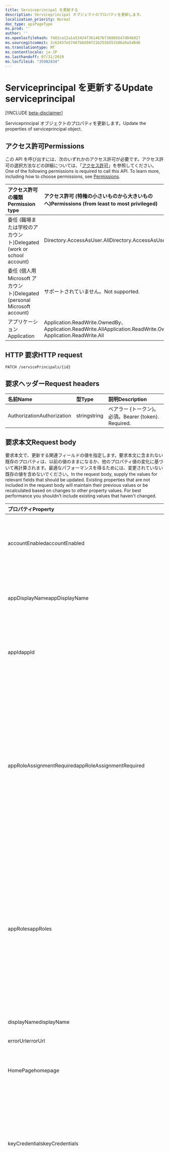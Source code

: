 ```yaml
---
title: Serviceprincipal を更新する
description: Serviceprincipal オブジェクトのプロパティを更新します。
localization_priority: Normal
doc_type: apiPageType
ms.prod: ''
author: ''
ms.openlocfilehash: f482ca12a1a53424f361467bf38869247d04b927
ms.sourcegitcommit: 2c62457e57467b8d50f21b255b553106a9a5d8d6
ms.translationtype: MT
ms.contentlocale: ja-JP
ms.lasthandoff: 07/31/2019
ms.locfileid: "35982834"
---
```

# <a name="update-serviceprincipal"></a><span data-ttu-id="5be30-103">Serviceprincipal を更新する</span><span class="sxs-lookup"><span data-stu-id="5be30-103">Update serviceprincipal</span></span>

[!INCLUDE [beta-disclaimer](../../includes/beta-disclaimer.md)]

<span data-ttu-id="5be30-104">Serviceprincipal オブジェクトのプロパティを更新します。</span><span class="sxs-lookup"><span data-stu-id="5be30-104">Update the properties of serviceprincipal object.</span></span>
## <a name="permissions"></a><span data-ttu-id="5be30-105">アクセス許可</span><span class="sxs-lookup"><span data-stu-id="5be30-105">Permissions</span></span>
<span data-ttu-id="5be30-p101">この API を呼び出すには、次のいずれかのアクセス許可が必要です。アクセス許可の選択方法などの詳細については、「[アクセス許可](/graph/permissions-reference)」を参照してください。</span><span class="sxs-lookup"><span data-stu-id="5be30-p101">One of the following permissions is required to call this API. To learn more, including how to choose permissions, see [Permissions](/graph/permissions-reference).</span></span>

|<span data-ttu-id="5be30-108">アクセス許可の種類</span><span class="sxs-lookup"><span data-stu-id="5be30-108">Permission type</span></span>      | <span data-ttu-id="5be30-109">アクセス許可 (特権の小さいものから大きいものへ)</span><span class="sxs-lookup"><span data-stu-id="5be30-109">Permissions (from least to most privileged)</span></span>              |
|:--------------------|:---------------------------------------------------------|
|<span data-ttu-id="5be30-110">委任 (職場または学校のアカウント)</span><span class="sxs-lookup"><span data-stu-id="5be30-110">Delegated (work or school account)</span></span> | <span data-ttu-id="5be30-111">Directory.AccessAsUser.All</span><span class="sxs-lookup"><span data-stu-id="5be30-111">Directory.AccessAsUser.All</span></span>    |
|<span data-ttu-id="5be30-112">委任 (個人用 Microsoft アカウント)</span><span class="sxs-lookup"><span data-stu-id="5be30-112">Delegated (personal Microsoft account)</span></span> | <span data-ttu-id="5be30-113">サポートされていません。</span><span class="sxs-lookup"><span data-stu-id="5be30-113">Not supported.</span></span>    |
|<span data-ttu-id="5be30-114">アプリケーション</span><span class="sxs-lookup"><span data-stu-id="5be30-114">Application</span></span> | <span data-ttu-id="5be30-115">Application.ReadWrite.OwnedBy、Application.ReadWrite.All</span><span class="sxs-lookup"><span data-stu-id="5be30-115">Application.ReadWrite.OwnedBy, Application.ReadWrite.All</span></span> |

## <a name="http-request"></a><span data-ttu-id="5be30-116">HTTP 要求</span><span class="sxs-lookup"><span data-stu-id="5be30-116">HTTP request</span></span>
<!-- { "blockType": "ignored" } -->
```http
PATCH /servicePrincipals/{id}
```
## <a name="request-headers"></a><span data-ttu-id="5be30-117">要求ヘッダー</span><span class="sxs-lookup"><span data-stu-id="5be30-117">Request headers</span></span>
| <span data-ttu-id="5be30-118">名前</span><span class="sxs-lookup"><span data-stu-id="5be30-118">Name</span></span>       | <span data-ttu-id="5be30-119">型</span><span class="sxs-lookup"><span data-stu-id="5be30-119">Type</span></span> | <span data-ttu-id="5be30-120">説明</span><span class="sxs-lookup"><span data-stu-id="5be30-120">Description</span></span>|
|:-----------|:------|:----------|
| <span data-ttu-id="5be30-121">Authorization</span><span class="sxs-lookup"><span data-stu-id="5be30-121">Authorization</span></span>  | <span data-ttu-id="5be30-122">string</span><span class="sxs-lookup"><span data-stu-id="5be30-122">string</span></span>  | <span data-ttu-id="5be30-p102">ベアラー {トークン}。必須。</span><span class="sxs-lookup"><span data-stu-id="5be30-p102">Bearer {token}. Required.</span></span> |

## <a name="request-body"></a><span data-ttu-id="5be30-125">要求本文</span><span class="sxs-lookup"><span data-stu-id="5be30-125">Request body</span></span>
<span data-ttu-id="5be30-p103">要求本文で、更新する関連フィールドの値を指定します。要求本文に含まれない既存のプロパティは、以前の値のままになるか、他のプロパティ値の変化に基づいて再計算されます。最適なパフォーマンスを得るためには、変更されていない既存の値を含めないでください。</span><span class="sxs-lookup"><span data-stu-id="5be30-p103">In the request body, supply the values for relevant fields that should be updated. Existing properties that are not included in the request body will maintain their previous values or be recalculated based on changes to other property values. For best performance you shouldn't include existing values that haven't changed.</span></span>

| <span data-ttu-id="5be30-129">プロパティ</span><span class="sxs-lookup"><span data-stu-id="5be30-129">Property</span></span>     | <span data-ttu-id="5be30-130">型</span><span class="sxs-lookup"><span data-stu-id="5be30-130">Type</span></span>   |<span data-ttu-id="5be30-131">説明</span><span class="sxs-lookup"><span data-stu-id="5be30-131">Description</span></span>|
|:---------------|:--------|:----------|
|<span data-ttu-id="5be30-132">accountEnabled</span><span class="sxs-lookup"><span data-stu-id="5be30-132">accountEnabled</span></span>|<span data-ttu-id="5be30-133">Boolean</span><span class="sxs-lookup"><span data-stu-id="5be30-133">Boolean</span></span>|                <span data-ttu-id="5be30-134">サービス プリンシパルのアカウントが有効な場合は **true**。それ以外の場合は **false**。</span><span class="sxs-lookup"><span data-stu-id="5be30-134">**true** if the service principal account is enabled; otherwise, **false**.</span></span>            |
|<span data-ttu-id="5be30-135">appDisplayName</span><span class="sxs-lookup"><span data-stu-id="5be30-135">appDisplayName</span></span>|<span data-ttu-id="5be30-136">String</span><span class="sxs-lookup"><span data-stu-id="5be30-136">String</span></span>|<span data-ttu-id="5be30-137">関連付けられているアプリケーションによって公開される表示名。</span><span class="sxs-lookup"><span data-stu-id="5be30-137">The display name exposed by the associated application.</span></span>|
|<span data-ttu-id="5be30-138">appId</span><span class="sxs-lookup"><span data-stu-id="5be30-138">appId</span></span>|<span data-ttu-id="5be30-139">String</span><span class="sxs-lookup"><span data-stu-id="5be30-139">String</span></span>|<span data-ttu-id="5be30-140">関連付けられたアプリケーションの一意の識別子 (その **appId** プロパティ)。</span><span class="sxs-lookup"><span data-stu-id="5be30-140">The unique identifier for the associated application (its **appId** property).</span></span>|
|<span data-ttu-id="5be30-141">appRoleAssignmentRequired</span><span class="sxs-lookup"><span data-stu-id="5be30-141">appRoleAssignmentRequired</span></span>|<span data-ttu-id="5be30-142">Boolean</span><span class="sxs-lookup"><span data-stu-id="5be30-142">Boolean</span></span>|<span data-ttu-id="5be30-143">Azure AD からアプリケーションにユーザー トークンまたはアクセス トークンが発行される前に、ユーザーまたはグループに対する **appRoleAssignment** が必要かどうかを指定します。</span><span class="sxs-lookup"><span data-stu-id="5be30-143">Specifies whether an **appRoleAssignment** to a user or group is required before Azure AD will issue a user or access token to the application.</span></span>                            <span data-ttu-id="5be30-144">**メモ**: null を許容しないバージョン1.5 以降が必要です。</span><span class="sxs-lookup"><span data-stu-id="5be30-144">**Notes**: Requires version 1.5 or newer, not nullable.</span></span>            |
|<span data-ttu-id="5be30-145">appRoles</span><span class="sxs-lookup"><span data-stu-id="5be30-145">appRoles</span></span>|<span data-ttu-id="5be30-146">appRole</span><span class="sxs-lookup"><span data-stu-id="5be30-146">appRole</span></span>|<span data-ttu-id="5be30-147">関連付けられているアプリケーションによって公開されるアプリケーション ロール。</span><span class="sxs-lookup"><span data-stu-id="5be30-147">The application roles exposed by the associated application.</span></span> <span data-ttu-id="5be30-148">詳細については\*\*\*\* 、「アプリケーションエンティティ**メモ**: null 値ではなくバージョン1.5 またはそれ以降が必要」を参照してください。</span><span class="sxs-lookup"><span data-stu-id="5be30-148">For more information see the **appRoles** property definition on the application entity                            **Notes**: Requires version 1.5 or newer, not nullable.</span></span>            |
|<span data-ttu-id="5be30-149">displayName</span><span class="sxs-lookup"><span data-stu-id="5be30-149">displayName</span></span>|<span data-ttu-id="5be30-150">文字列</span><span class="sxs-lookup"><span data-stu-id="5be30-150">String</span></span>|<span data-ttu-id="5be30-151">サービス プリンシパルの表示名。</span><span class="sxs-lookup"><span data-stu-id="5be30-151">The display name for the service principal.</span></span>|
|<span data-ttu-id="5be30-152">errorUrl</span><span class="sxs-lookup"><span data-stu-id="5be30-152">errorUrl</span></span>|<span data-ttu-id="5be30-153">String</span><span class="sxs-lookup"><span data-stu-id="5be30-153">String</span></span>|            |
|<span data-ttu-id="5be30-154">HomePage</span><span class="sxs-lookup"><span data-stu-id="5be30-154">homepage</span></span>|<span data-ttu-id="5be30-155">String</span><span class="sxs-lookup"><span data-stu-id="5be30-155">String</span></span>|<span data-ttu-id="5be30-156">関連付けられているアプリケーションのホームページの URL。</span><span class="sxs-lookup"><span data-stu-id="5be30-156">The URL to the homepage of the associated application.</span></span>|
|<span data-ttu-id="5be30-157">keyCredentials</span><span class="sxs-lookup"><span data-stu-id="5be30-157">keyCredentials</span></span>|<span data-ttu-id="5be30-158">keyCredential</span><span class="sxs-lookup"><span data-stu-id="5be30-158">keyCredential</span></span>|<span data-ttu-id="5be30-159">サービス プリンシパルに関連付けられているキー資格情報のコレクションです。null 許容型ではありません。</span><span class="sxs-lookup"><span data-stu-id="5be30-159">The collection of key credentials associated with the service principal.</span></span>                            <span data-ttu-id="5be30-160">**注**: Null は許容されません。</span><span class="sxs-lookup"><span data-stu-id="5be30-160">**Notes**: not nullable.</span></span>            |
|<span data-ttu-id="5be30-161">logoutUrl</span><span class="sxs-lookup"><span data-stu-id="5be30-161">logoutUrl</span></span>|<span data-ttu-id="5be30-162">String</span><span class="sxs-lookup"><span data-stu-id="5be30-162">String</span></span>| <span data-ttu-id="5be30-163">Microsoft の承認サービスで、[フロント チャネル](https://openid.net/specs/openid-connect-frontchannel-1_0.html)、[バック チャネル](https://openid.net/specs/openid-connect-backchannel-1_0.html)または SAML ログアウト プロトコルを使ってユーザーのログアウトするのに使う URL を指定します。</span><span class="sxs-lookup"><span data-stu-id="5be30-163">Specifies the URL that will be used by Microsoft's authorization service to logout an user using [front-channel](https://openid.net/specs/openid-connect-frontchannel-1_0.html), [back-channel](https://openid.net/specs/openid-connect-backchannel-1_0.html) or SAML logout protocols.</span></span> |
|<span data-ttu-id="5be30-164">oauth2Permissions</span><span class="sxs-lookup"><span data-stu-id="5be30-164">oauth2Permissions</span></span>|<span data-ttu-id="5be30-165">oAuth2Permission</span><span class="sxs-lookup"><span data-stu-id="5be30-165">oAuth2Permission</span></span>|<span data-ttu-id="5be30-166">関連付けられているアプリケーションによって公開される OAuth 2.0 のアクセス許可。</span><span class="sxs-lookup"><span data-stu-id="5be30-166">The OAuth 2.0 permissions exposed by the associated application.</span></span> <span data-ttu-id="5be30-167">さらに詳しい情報については、アプリケーション エンティティの **oauth2Permissions** プロパティの定義を参照してください。</span><span class="sxs-lookup"><span data-stu-id="5be30-167">For more information see the **oauth2Permissions** property definition on the application entity.</span></span>                            <span data-ttu-id="5be30-168">**メモ**: null を許容しないバージョン1.5 以降が必要です。</span><span class="sxs-lookup"><span data-stu-id="5be30-168">**Notes**: Requires version 1.5 or newer, not nullable.</span></span>            |
|<span data-ttu-id="5be30-169">passwordCredentials</span><span class="sxs-lookup"><span data-stu-id="5be30-169">passwordCredentials</span></span>|<span data-ttu-id="5be30-170">passwordCredential</span><span class="sxs-lookup"><span data-stu-id="5be30-170">passwordCredential</span></span>|<span data-ttu-id="5be30-171">サービス プリンシパルに関連付けられているパスワード資格情報のコレクションです。null 許容型ではありません。</span><span class="sxs-lookup"><span data-stu-id="5be30-171">The collection of password credentials associated with the service principal.</span></span>                            <span data-ttu-id="5be30-172">**注**: Null は許容されません。</span><span class="sxs-lookup"><span data-stu-id="5be30-172">**Notes**: not nullable.</span></span>            |
|<span data-ttu-id="5be30-173">preferredTokenSigningKeyThumbprint</span><span class="sxs-lookup"><span data-stu-id="5be30-173">preferredTokenSigningKeyThumbprint</span></span>|<span data-ttu-id="5be30-174">String</span><span class="sxs-lookup"><span data-stu-id="5be30-174">String</span></span>|<span data-ttu-id="5be30-175">内部使用専用に予約済みです。</span><span class="sxs-lookup"><span data-stu-id="5be30-175">Reserved for internal use only.</span></span> <span data-ttu-id="5be30-176">このプロパティに書き込みしたり、依存したりしないでください。</span><span class="sxs-lookup"><span data-stu-id="5be30-176">Do not write or otherwise rely on this property.</span></span> <span data-ttu-id="5be30-177">将来のバージョンで削除される可能性があります。</span><span class="sxs-lookup"><span data-stu-id="5be30-177">May be removed in future versions.</span></span>                            <span data-ttu-id="5be30-178">**メモ**: バージョン1.5 以降が必要です。</span><span class="sxs-lookup"><span data-stu-id="5be30-178">**Notes**: Requires version 1.5 or newer.</span></span>            |
|<span data-ttu-id="5be30-179">publisherName</span><span class="sxs-lookup"><span data-stu-id="5be30-179">publisherName</span></span>|<span data-ttu-id="5be30-180">String</span><span class="sxs-lookup"><span data-stu-id="5be30-180">String</span></span>|<span data-ttu-id="5be30-181">関連付けられたアプリケーションが指定されているテナントの表示名。</span><span class="sxs-lookup"><span data-stu-id="5be30-181">The display name of the tenant in which the associated application is specified.</span></span>|
|<span data-ttu-id="5be30-182">replyUrls</span><span class="sxs-lookup"><span data-stu-id="5be30-182">replyUrls</span></span>|<span data-ttu-id="5be30-183">String</span><span class="sxs-lookup"><span data-stu-id="5be30-183">String</span></span>|<span data-ttu-id="5be30-184">関連付けられたアプリケーションにサインインするためにユーザー トークンが送信される URL、または関連付けられたアプリケーションに対して OAuth 2.0 認証コードとアクセス トークンが送信されるリダイレクト URI。</span><span class="sxs-lookup"><span data-stu-id="5be30-184">The URLs that user tokens are sent to for sign in with the associated application, or the redirect URIs that OAuth 2.0 authorization codes and access tokens are sent to for the associated application.</span></span>                            <span data-ttu-id="5be30-185">**注**: Null は許容されません。</span><span class="sxs-lookup"><span data-stu-id="5be30-185">**Notes**: not nullable.</span></span>            |
|<span data-ttu-id="5be30-186">samlMetadataUrl</span><span class="sxs-lookup"><span data-stu-id="5be30-186">samlMetadataUrl</span></span>|<span data-ttu-id="5be30-187">String</span><span class="sxs-lookup"><span data-stu-id="5be30-187">String</span></span>|            |
|<span data-ttu-id="5be30-188">servicePrincipalNames</span><span class="sxs-lookup"><span data-stu-id="5be30-188">servicePrincipalNames</span></span>|<span data-ttu-id="5be30-189">String</span><span class="sxs-lookup"><span data-stu-id="5be30-189">String</span></span>|<span data-ttu-id="5be30-190">関連するアプリケーションを識別する URI です。</span><span class="sxs-lookup"><span data-stu-id="5be30-190">The URIs that identify the associated application.</span></span> <span data-ttu-id="5be30-191">詳細については、「[Azure Active Directory のアプリケーション オブジェクトとサービス プリンシパル オブジェクト](https://msdn.microsoft.com/library/azure/dn132633.aspx)」を参照してください。</span><span class="sxs-lookup"><span data-stu-id="5be30-191">For more information see, [Application Objects and Service Principal Objects](https://msdn.microsoft.com/library/azure/dn132633.aspx).</span></span>                            <span data-ttu-id="5be30-192">**メモ**: nullable ではない場合、複数値プロパティのフィルター式には**any**演算子が必要です。詳細については、「[サポートされているクエリ、フィルター、およびページングのオプション](https://msdn.microsoft.com/library/azure/dn727074.aspx)」を参照してください。</span><span class="sxs-lookup"><span data-stu-id="5be30-192">**Notes**: not nullable, the **any** operator is required for filter expressions on multi-valued properties; for more information, see [Supported Queries, Filters, and Paging Options](https://msdn.microsoft.com/library/azure/dn727074.aspx).</span></span>            |
|<span data-ttu-id="5be30-193">タグ</span><span class="sxs-lookup"><span data-stu-id="5be30-193">tags</span></span>|<span data-ttu-id="5be30-194">文字列</span><span class="sxs-lookup"><span data-stu-id="5be30-194">String</span></span>|                                        <span data-ttu-id="5be30-195">**注**: Null は許容されません。</span><span class="sxs-lookup"><span data-stu-id="5be30-195">**Notes**: not nullable.</span></span>            |

## <a name="response"></a><span data-ttu-id="5be30-196">応答</span><span class="sxs-lookup"><span data-stu-id="5be30-196">Response</span></span>

<span data-ttu-id="5be30-197">成功した場合、このメソッド`200 OK`は応答コードと、応答本文で更新された[serviceprincipal](../resources/serviceprincipal.md)オブジェクトを返します。</span><span class="sxs-lookup"><span data-stu-id="5be30-197">If successful, this method returns a `200 OK` response code and updated [servicePrincipal](../resources/serviceprincipal.md) object in the response body.</span></span>
## <a name="example"></a><span data-ttu-id="5be30-198">例</span><span class="sxs-lookup"><span data-stu-id="5be30-198">Example</span></span>
##### <a name="request"></a><span data-ttu-id="5be30-199">要求</span><span class="sxs-lookup"><span data-stu-id="5be30-199">Request</span></span>
<span data-ttu-id="5be30-200">以下は、要求の例です。</span><span class="sxs-lookup"><span data-stu-id="5be30-200">Here is an example of the request.</span></span>

# <a name="httptabhttp"></a>[<span data-ttu-id="5be30-201">プロトコル</span><span class="sxs-lookup"><span data-stu-id="5be30-201">HTTP</span></span>](#tab/http)
<!-- {
  "blockType": "request",
  "name": "update_serviceprincipal"
}-->
```http
PATCH https://graph.microsoft.com/beta/servicePrincipals/{id}
Content-type: application/json
Content-length: 391

{
  "accountEnabled": true,
  "addIns": [
    {
      "id": "id-value",
      "type": "type-value",
      "properties": [
        {
          "key": "key-value",
          "value": "value-value"
        }
      ]
    }
  ],
  "appDisplayName": "appDisplayName-value",
  "appId": "appId-value",
  "appOwnerOrganizationId": "appOwnerOrganizationId-value",
  "appRoleAssignmentRequired": true
}
```
# <a name="ctabcsharp"></a>[<span data-ttu-id="5be30-202">C#</span><span class="sxs-lookup"><span data-stu-id="5be30-202">C#</span></span>](#tab/csharp)
[!INCLUDE [sample-code](../includes/snippets/csharp/update-serviceprincipal-csharp-snippets.md)]
[!INCLUDE [sdk-documentation](../includes/snippets/snippets-sdk-documentation-link.md)]

# <a name="javascripttabjavascript"></a>[<span data-ttu-id="5be30-203">Javascript</span><span class="sxs-lookup"><span data-stu-id="5be30-203">Javascript</span></span>](#tab/javascript)
[!INCLUDE [sample-code](../includes/snippets/javascript/update-serviceprincipal-javascript-snippets.md)]
[!INCLUDE [sdk-documentation](../includes/snippets/snippets-sdk-documentation-link.md)]

# <a name="objective-ctabobjc"></a>[<span data-ttu-id="5be30-204">目的-C</span><span class="sxs-lookup"><span data-stu-id="5be30-204">Objective-C</span></span>](#tab/objc)
[!INCLUDE [sample-code](../includes/snippets/objc/update-serviceprincipal-objc-snippets.md)]
[!INCLUDE [sdk-documentation](../includes/snippets/snippets-sdk-documentation-link.md)]

# <a name="javatabjava"></a>[<span data-ttu-id="5be30-205">Java</span><span class="sxs-lookup"><span data-stu-id="5be30-205">Java</span></span>](#tab/java)
[!INCLUDE [sample-code](../includes/snippets/java/update-serviceprincipal-java-snippets.md)]
[!INCLUDE [sdk-documentation](../includes/snippets/snippets-sdk-documentation-link.md)]

---

##### <a name="response"></a><span data-ttu-id="5be30-206">応答</span><span class="sxs-lookup"><span data-stu-id="5be30-206">Response</span></span>
<span data-ttu-id="5be30-p112">以下は、応答の例です。注:簡潔にするために、ここに示す応答オブジェクトは切り詰められている場合があります。すべてのプロパティは実際の呼び出しから返されます。</span><span class="sxs-lookup"><span data-stu-id="5be30-p112">Here is an example of the response. Note: The response object shown here may be truncated for brevity. All of the properties will be returned from an actual call.</span></span>
<!-- {
  "blockType": "response",
  "truncated": true,
  "@odata.type": "microsoft.graph.servicePrincipal"
} -->
```http
HTTP/1.1 200 OK
Content-type: application/json
Content-length: 391

{
  "accountEnabled": true,
  "addIns": [
    {
      "id": "id-value",
      "type": "type-value",
      "properties": [
        {
          "key": "key-value",
          "value": "value-value"
        }
      ]
    }
  ],
  "appDisplayName": "appDisplayName-value",
  "appId": "appId-value",
  "appOwnerOrganizationId": "appOwnerOrganizationId-value",
  "appRoleAssignmentRequired": true
}
```

<!-- uuid: 8fcb5dbc-d5aa-4681-8e31-b001d5168d79
2015-10-25 14:57:30 UTC -->
<!--
{
  "type": "#page.annotation",
  "description": "Update serviceprincipal",
  "keywords": "",
  "section": "documentation",
  "tocPath": "",
  "suppressions": [
  ]
}
-->
